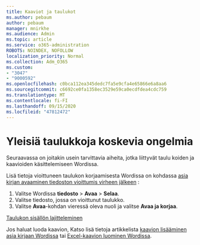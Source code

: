 ```yaml
---
title: Kaaviot ja taulukot
ms.author: pebaum
author: pebaum
manager: mnirkhe
ms.audience: Admin
ms.topic: article
ms.service: o365-administration
ROBOTS: NOINDEX, NOFOLLOW
localization_priority: Normal
ms.collection: Adm_O365
ms.custom:
- "3047"
- "9000592"
ms.openlocfilehash: c0bca112ea345dedc7fa5e9cfa4e65866e6a8aa6
ms.sourcegitcommit: c6692ce0fa1358ec3529e59ca0ecdfdea4cdc759
ms.translationtype: MT
ms.contentlocale: fi-FI
ms.lasthandoff: 09/15/2020
ms.locfileid: "47812472"
---
```

# <a name="common-issues-with-tables"></a>Yleisiä taulukkoja koskevia ongelmia 

Seuraavassa on joitakin usein tarvittavia aiheita, jotka liittyvät taulu koiden ja kaavioiden käsittelemiseen Wordissa.

Lisä tietoja vioittuneen taulukon korjaamisesta Wordissa on kohdassa [asia kirjan avaaminen tiedoston vioittumis virheen jälkeen](https://support.office.com/article/47df9d48-2165-4411-a699-1786ac734bc3) :

 1. Valitse Wordissa **tiedosto**  >  **Avaa**  >  **Selaa**.
 2. Valitse tiedosto, jossa on vioittunut taulukko.
 3. Valitse **Avaa**-kohdan vieressä oleva nuoli ja valitse **Avaa ja korjaa**.

[Taulukon sisällön lajitteleminen](https://support.office.com/article/F8392477-4613-49CD-ABA6-7C2E48F1D91F)

Jos haluat luoda kaavion, Katso lisä tietoja artikkelista [kaavion lisääminen asia kirjaan Wordissa](https://support.office.com/article/ff48e3eb-5e04-4368-a39e-20df7c798932) tai [Excel-kaavion luominen Wordissa](https://support.office.com/article/11A7D2F0-4487-4A9B-BBC6-D50916CD4A57).